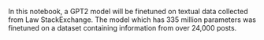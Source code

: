 In this notebook, a GPT2 model will be finetuned on textual data collected from Law StackExchange.
The model which has 335 million parameters was finetuned on a dataset containing information from over 24,000 posts.
